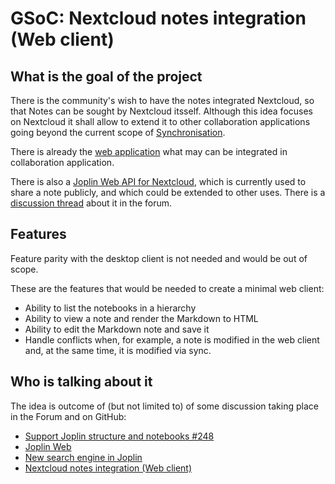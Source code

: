 # GSoC: Nextcloud notes integration (Web client)

## What is the goal of the project 

There is the community's wish to have the notes integrated Nextcloud, so that Notes can be sought by Nextcloud itsself. Although this idea focuses on Nextcloud it shall allow to extend it to other collaboration applications going beyond the current scope of  [Synchronisation](https://joplinapp.org/#synchronisation).

There is already the [web application](https://github.com/foxmask/joplin-web) what may can be integrated in collaboration application.

There is also a [Joplin Web API for Nextcloud](https://github.com/laurent22/joplin-nextcloud/), which is currently used to share a note publicly, and which could be extended to other uses. There is a [discussion thread](https://discourse.joplinapp.org/t/joplin-api-in-nextcloud-prototype/) about it in the forum.

## Features

Feature parity with the desktop client is not needed and would be out of scope.

These are the features that would be needed to create a minimal web client:

- Ability to list the notebooks in a hierarchy
- Ability to view a note and render the Markdown to HTML
- Ability to edit the Markdown note and save it
- Handle conflicts when, for example, a note is modified in the web client and, at the same time, it is modified via sync.

## Who is talking about it

The idea is outcome of (but not limited to) of some discussion taking place in the Forum and on GitHub: 

- [Support Joplin structure and notebooks #248](https://github.com/nextcloud/notes/issues/248)
- [Joplin Web](https://discourse.joplinapp.org/t/joplin-web-web-application-companion-for-joplin/555)
- [New search engine in Joplin](https://discourse.joplinapp.org/t/new-search-engine-in-joplin/1479)
- [Nextcloud notes integration (Web client)](https://github.com/laurent22/joplin/issues/228)
